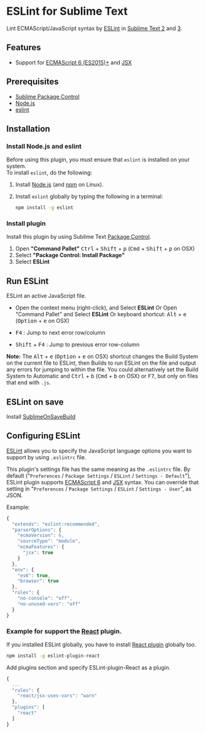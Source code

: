 # ESLint for Sublime Text

Lint ECMAScript/JavaScript syntax by [ESLint][ESLint Official] in [Sublime Text 2][Sublime Text 2] and [3][Sublime Text 3].

## Features

* Support for [ECMAScript 6 (ES2015)+][ECMAScript 6] and [JSX][JSX]

## Prerequisites

* [Sublime Package Control][Package Control]
* [Node.js][Node.js]
* [eslint][ESLint Official GitHub]

## Installation

### Install Node.js and eslint

Before using this plugin, you must ensure that `eslint` is installed on your system.  
To install `eslint`, do the following:

1. Install [Node.js][Node.js] (and [npm][npm] on Linux).

2. Install `eslint` globally by typing the following in a terminal:
   ```bash
   npm install -g eslint
   ```

### Install plugin

Install this plugin by using Sublime Text [Package Control][Package Control].

1. Open **"Command Pallet"** <kbd>Ctrl</kbd> + <kbd>Shift</kbd> + <kbd>p</kbd> (<kbd>Cmd</kbd> + <kbd>Shift</kbd> + <kbd>p</kbd> on OSX)
2. Select **"Package Control: Install Package"**
3. Select **ESLint**

## Run ESLint

ESLint an active JavaScript file.


* Open the context menu (right-click), and Select **ESLint**
  Or Open "Command Pallet" and Select **ESLint**
  Or keyboard shortcut: <kbd>Alt</kbd> + <kbd>e</kbd> (<kbd>Option</kbd> + <kbd>e</kbd> on OSX)

* <kbd>F4</kbd> : Jump to next error row/column
* <kbd>Shift</kbd> + <kbd>F4</kbd> : Jump to previous error row-column

**Note:**
The <kbd>Alt</kbd> + <kbd>e</kbd> (<kbd>Option</kbd> + <kbd>e</kbd> on OSX) shortcut changes the Build System on the current file to ESLint,
then Builds to run ESLint on the file and output any errors for jumping to within the file.
You could alternatively set the Build System to Automatic and <kbd>Ctrl</kbd> + <kbd>b</kbd> (<kbd>Cmd</kbd> + <kbd>b</kbd> on OSX) or <kbd>F7</kbd>,
but only on files that end with `.js`.

## ESLint on save

Install [SublimeOnSaveBuild][SublimeOnSaveBuild]

## Configuring ESLint

[ESLint][ESLint Official] allows you to specify the JavaScript language options you want to support by using `.eslintrc` file.

This plugin's settings file has the same meaning as the `.eslintrc` file.
By default ("`Preferences` / `Package Settings` / `ESLint` / `Settings - Default`"), ESLint plugin supports [ECMAScript 6][ECMAScript 6] and [JSX][JSX] syntax.
You can override that setting in "`Preferences` / `Package Settings` / `ESLint` / `Settings - User`", as JSON.


Example:

```javascript
{
  "extends": "eslint:recommended",
  "parserOptions": {
    "ecmaVersion": 6,
    "sourceType": "module",
    "ecmaFeatures": {
      "jsx": true
    }
  },
  "env": {
    "es6": true,
    "browser": true
  },
  "rules": {
    "no-console": "off",
    "no-unused-vars": "off"
  }
}
```


### Example for support the [React][React] plugin.

If you installed ESLint globally, you have to install [React plugin][React plugin] globally too.

```bash
npm install -g eslint-plugin-react
```

Add plugins section and specify ESLint-plugin-React as a plugin.

```javascript
{
  ...
  "rules": {
    "react/jsx-uses-vars": "warn"
  },
  "plugins": [
    "react"
  ]
}
```


[ESLint Official]: http://eslint.org/
[Sublime Text 2]: http://www.sublimetext.com/2
[Sublime Text 3]: http://www.sublimetext.com/3
[ECMAScript 6]: http://www.ecma-international.org/publications/standards/Ecma-262.htm
[React]: https://facebook.github.io/react/
[JSX]: https://facebook.github.io/jsx/
[Package Control]: http://wbond.net/sublime_packages/package_control/installation
[Node.js]: https://nodejs.org/
[ESLint Official GitHub]: https://github.com/eslint/eslint
[npm]: https://nodejs.org/en/download/package-manager/
[SublimeOnSaveBuild]: https://github.com/alexnj/SublimeOnSaveBuild
[React plugin]: https://github.com/yannickcr/eslint-plugin-react
